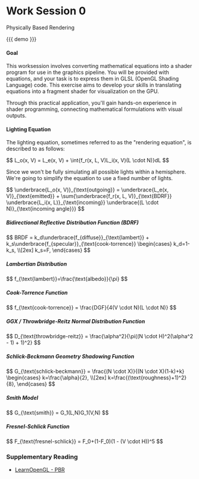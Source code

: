 <script src="https://cdnjs.cloudflare.com/ajax/libs/mathjax/2.7.0/MathJax.js?config=TeX-AMS-MML_HTMLorMML" type="text/javascript"></script>

# Work Session 0
<p class="lead">Physically Based Rendering</p>

{{{ demo }}}

#### Goal
This worksession involves converting mathematical equations into a shader program for use in the graphics pipeline. You will be provided with equations, and your task is to express them in GLSL (OpenGL Shading Language) code. This exercise aims to develop your skills in translating equations into a fragment shader for visualization on the GPU.

Through this practical application, you'll gain hands-on experience in shader programming, connecting mathematical formulations with visual outputs.


#### Lighting Equation

The lighting equation, sometimes referred to as the "rendering equation", is described to as follows:

<span>
$$
L_o(x, V) = L_e(x, V) + \int{f_r(x, L, V)L_i(x, V)(L \cdot N)}dL
$$
</span>

Since we won't be fully simulating all possible lights within a hemisphere. We're going to simplify the equation to use a fixed number of lights.

<span>
$$
\underbrace{L_o(x, V)}_{\text{outgoing}} = \underbrace{L_e(x, V)}_{\text{emitted}} + \sum{\underbrace{f_r(x, L, V)}_{\text{BDRF}} \underbrace{L_i(x, L)}_{\text{incoming}} \underbrace{(L \cdot N)}_{\text{incoming angle}}}
$$
</span>

##### Bidirectional Reflective Distribution Function (BDRF)

<span>
$$
BRDF = k_d\underbrace{f_{diffuse}}_{\text{lambert}} + k_s\underbrace{f_{specular}}_{\text{cook-torrence}}
\begin{cases}
k_d=1-k_s, \\[2ex]
k_s=F,
\end{cases}
$$
</span>

##### Lambertian Distribution 

<span>
$$
f_{\text{lambert}}=\frac{\text{albedo}}{\pi}
$$
</span>


##### Cook-Torrence Function

<span>
$$
f_{\text{cook-torrence}} = \frac{DGF}{4(V \cdot N)(L \cdot N)}
$$
</span>


##### GGX / Throwbridge-Reitz Normal Distribution Function

<span>
$$
D_{\text{throwbridge-reitz}} = \frac{\alpha^2}{\pi((N \cdot H)^2(\alpha^2 - 1) + 1)^2}
$$
</span>


##### Schlick-Beckmann Geometry Shadowing Function

<span>
$$
G_{\text{schlick-beckmann}} = \frac{(N \cdot X)}{(N \cdot X)(1-k)+k}
\begin{cases}
k=\frac{\alpha}{2}, \\[2ex]
k=\frac{(\text{roughness}+1)^2}{8},
\end{cases}
$$
</span>


##### Smith Model

<span>
$$
G_{\text{smith}} = G_1(L,N)G_1(V,N)
$$
</span>

##### Fresnel-Schlick Function

<span>
$$
F_{\text{fresnel-schlick}} = F_0+(1-F_0)(1 - (V \cdot H))^5
$$
</span>


### Supplementary Reading

*   [LearnOpenGL - PBR][]


[LearnOpenGL - PBR]: https://learnopengl.com/PBR/Theory